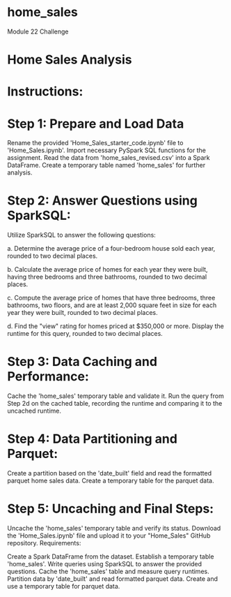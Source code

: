# home_sales
Module 22 Challenge

# Home Sales Analysis

# Instructions:

# Step 1: Prepare and Load Data

Rename the provided 'Home_Sales_starter_code.ipynb' file to 'Home_Sales.ipynb'.
Import necessary PySpark SQL functions for the assignment.
Read the data from 'home_sales_revised.csv' into a Spark DataFrame.
Create a temporary table named 'home_sales' for further analysis.

# Step 2: Answer Questions using SparkSQL:

Utilize SparkSQL to answer the following questions:

a. Determine the average price of a four-bedroom house sold each year, rounded to two decimal places.

b. Calculate the average price of homes for each year they were built, having three bedrooms and three bathrooms, rounded to two decimal places.

c. Compute the average price of homes that have three bedrooms, three bathrooms, two floors, and are at least 2,000 square feet in size for each year they were built, rounded to two decimal places.

d. Find the "view" rating for homes priced at $350,000 or more. Display the runtime for this query, rounded to two decimal places.

# Step 3: Data Caching and Performance:

Cache the 'home_sales' temporary table and validate it.
Run the query from Step 2d on the cached table, recording the runtime and comparing it to the uncached runtime.

# Step 4: Data Partitioning and Parquet:

Create a partition based on the 'date_built' field and read the formatted parquet home sales data.
Create a temporary table for the parquet data.

# Step 5: Uncaching and Final Steps:

Uncache the 'home_sales' temporary table and verify its status.
Download the 'Home_Sales.ipynb' file and upload it to your "Home_Sales" GitHub repository.
Requirements:

Create a Spark DataFrame from the dataset.
Establish a temporary table 'home_sales'.
Write queries using SparkSQL to answer the provided questions.
Cache the 'home_sales' table and measure query runtimes.
Partition data by 'date_built' and read formatted parquet data.
Create and use a temporary table for parquet data.

